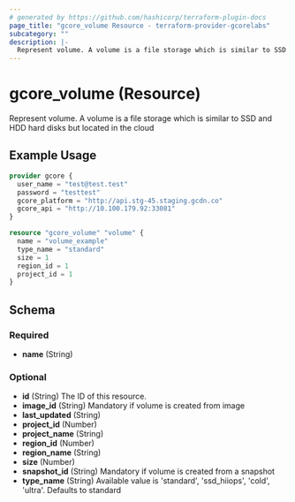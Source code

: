 ```yaml
---
# generated by https://github.com/hashicorp/terraform-plugin-docs
page_title: "gcore_volume Resource - terraform-provider-gcorelabs"
subcategory: ""
description: |-
  Represent volume. A volume is a file storage which is similar to SSD and HDD hard disks but located in the cloud
---
```


# gcore_volume (Resource)

Represent volume. A volume is a file storage which is similar to SSD and HDD hard disks but located in the cloud

## Example Usage

```terraform
provider gcore {
  user_name = "test@test.test"
  password = "testtest"
  gcore_platform = "http://api.stg-45.staging.gcdn.co"
  gcore_api = "http://10.100.179.92:33081"
}

resource "gcore_volume" "volume" {
  name = "volume_example"
  type_name = "standard"
  size = 1
  region_id = 1
  project_id = 1
}
```

<!-- schema generated by tfplugindocs -->
## Schema

### Required

- **name** (String)

### Optional

- **id** (String) The ID of this resource.
- **image_id** (String) Mandatory if volume is created from image
- **last_updated** (String)
- **project_id** (Number)
- **project_name** (String)
- **region_id** (Number)
- **region_name** (String)
- **size** (Number)
- **snapshot_id** (String) Mandatory if volume is created from a snapshot
- **type_name** (String) Available value is 'standard', 'ssd_hiiops', 'cold', 'ultra'. Defaults to standard


